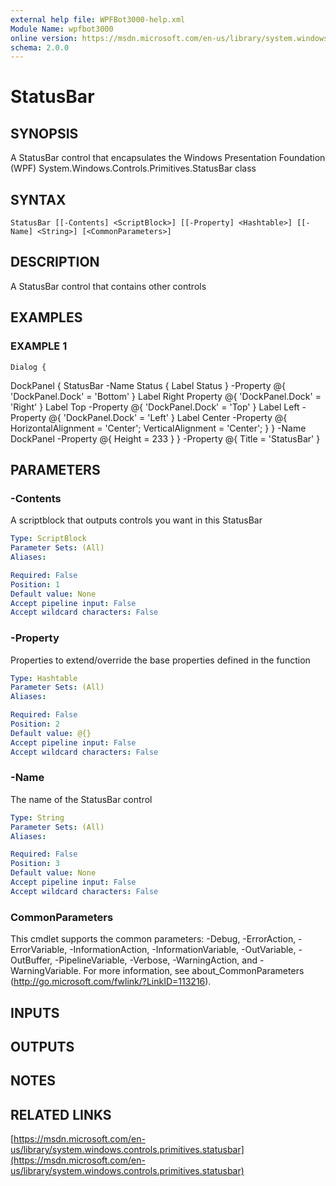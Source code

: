 ```yaml
---
external help file: WPFBot3000-help.xml
Module Name: wpfbot3000
online version: https://msdn.microsoft.com/en-us/library/system.windows.controls.primitives.statusbar
schema: 2.0.0
---
```


# StatusBar

## SYNOPSIS
A StatusBar control that encapsulates the Windows Presentation Foundation (WPF) System.Windows.Controls.Primitives.StatusBar class

## SYNTAX

```
StatusBar [[-Contents] <ScriptBlock>] [[-Property] <Hashtable>] [[-Name] <String>] [<CommonParameters>]
```

## DESCRIPTION
A StatusBar control that contains other controls

## EXAMPLES

### EXAMPLE 1
```
Dialog {
```

DockPanel {
        StatusBar -Name Status {
            Label Status
        } -Property @{ 'DockPanel.Dock' = 'Bottom' }
        Label Right Property @{ 'DockPanel.Dock' = 'Right' }
        Label Top -Property @{ 'DockPanel.Dock' = 'Top' }
        Label Left -Property @{ 'DockPanel.Dock' = 'Left' }
        Label Center -Property @{ HorizontalAlignment = 'Center'; VerticalAlignment = 'Center'; }
    } -Name DockPanel -Property @{ Height = 233 }
} -Property @{ Title = 'StatusBar' }

## PARAMETERS

### -Contents
A scriptblock that outputs controls you want in this StatusBar

```yaml
Type: ScriptBlock
Parameter Sets: (All)
Aliases:

Required: False
Position: 1
Default value: None
Accept pipeline input: False
Accept wildcard characters: False
```

### -Property
Properties to extend/override the base properties defined in the function

```yaml
Type: Hashtable
Parameter Sets: (All)
Aliases:

Required: False
Position: 2
Default value: @{}
Accept pipeline input: False
Accept wildcard characters: False
```

### -Name
The name of the StatusBar control

```yaml
Type: String
Parameter Sets: (All)
Aliases:

Required: False
Position: 3
Default value: None
Accept pipeline input: False
Accept wildcard characters: False
```

### CommonParameters
This cmdlet supports the common parameters: -Debug, -ErrorAction, -ErrorVariable, -InformationAction, -InformationVariable, -OutVariable, -OutBuffer, -PipelineVariable, -Verbose, -WarningAction, and -WarningVariable.
For more information, see about_CommonParameters (http://go.microsoft.com/fwlink/?LinkID=113216).

## INPUTS

## OUTPUTS

## NOTES

## RELATED LINKS

[https://msdn.microsoft.com/en-us/library/system.windows.controls.primitives.statusbar](https://msdn.microsoft.com/en-us/library/system.windows.controls.primitives.statusbar)

